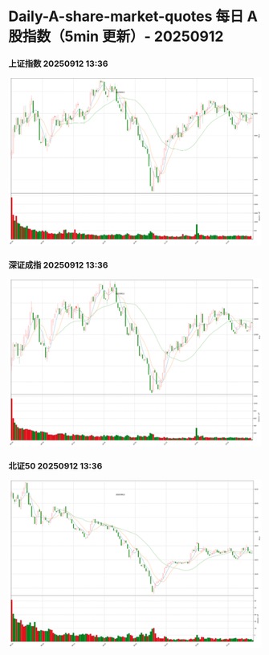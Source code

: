 
# Daily-A-share-market-quotes 每日 A 股指数（5min 更新）- 20250912

### 上证指数 20250912 13:36
![](./fig/2025/9/20250912-sh000001.png)

### 深证成指 20250912 13:36
![](./fig/2025/9/20250912-sz399001.png)

### 北证50 20250912 13:36
![](./fig/2025/9/20250912-bj899050.png)
